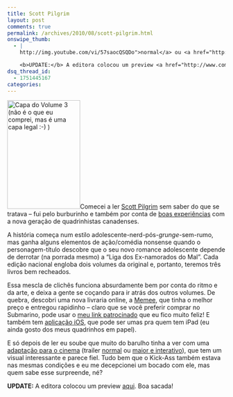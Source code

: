 ```yaml
---
title: Scott Pilgrim
layout: post
comments: true
permalink: /archives/2010/08/scott-pilgrim.html
onswipe_thumb:
  - |
    http://img.youtube.com/vi/57saocQSQDo">normal</a> ou <a href="http://www.scottpilgrimthemovie.com/itrailer/">maior e interativo</a>), que tem um visual interessante e parece fiel. Tudo bem que o Kick-Ass também estava nas mesmas condições e eu me decepcionei um bocado com ele, mas quem sabe esse surpreende, né?

    <b>UPDATE:</b> A editora colocou um preview <a href="http://www.companhiadasletras.com.br/trechos/65011.pdf">aqui</a>. Boa sacada!/0.jpg
dsq_thread_id:
  - 1751445167
categories:
---
```

[<img src="//chester.me/wp-content/uploads/2010/08/scottpilgrim.jpg" alt="Capa do Volume 3 (não é o que eu comprei, mas é uma capa legal :-) )" title="scottpilgrim" width="168" height="250" class="alignleft size-full wp-image-4465" />][1]Comecei a ler [Scott Pilgrim][2] sem saber do que se tratava &#8211; fui pelo burburinho e também por conta de [boas experiências][3] com a nova geração de quadrinhistas canadenses.

A história começa num estilo adolescente-nerd-pós-*grunge*-sem-rumo, mas ganha alguns elementos de ação/comédia nonsense quando o personagem-título descobre que o seu novo romance adolescente depende de derrotar (na porrada mesmo) a &#8220;Liga dos Ex-namorados do Mal&#8221;. Cada edição nacional engloba dois volumes da original e, portanto, teremos três livros bem recheados.

Essa mescla de clichês funciona absurdamente bem por conta do ritmo e da arte, e deixa a gente se coçando para ir atrás dos outros volumes. De quebra, descobri uma nova livraria online, a [Memee][4], que tinha o melhor preço e entregou rapidinho &#8211; claro que se você preferir comprar no Submarino, pode usar o [meu link patrocinado][1] que eu fico muito feliz! E também tem [aplicação iOS][5], que pode ser umas pra quem tem iPad (eu ainda gosto dos meus quadrinhos em papel).

E só depois de ler eu soube que muito do barulho tinha a ver com uma [adaptação para o cinema][6] (trailer [normal][7] ou [maior e interativo][8]), que tem um visual interessante e parece fiel. Tudo bem que o Kick-Ass também estava nas mesmas condições e eu me decepcionei um bocado com ele, mas quem sabe esse surpreende, né?

**UPDATE:** A editora colocou um preview [aqui][9]. Boa sacada!

 [1]: http://www.submarino.com.br/produto/1/21806381/scott+pilgrim:+contra+o+mundo/?franq=273452
 [2]: http://www.scottpilgrim.com/
 [3]: http://www.samandfuzzy.com/
 [4]: http://www.memee.com.br/
 [5]: http://itunes.apple.com/us/app/scott-pilgrim/id382303945?mt=8
 [6]: http://www.imdb.com/title/tt0446029/
 [7]: http://www.youtube.com/watch?v=57saocQSQDo
 [8]: http://www.scottpilgrimthemovie.com/itrailer/
 [9]: http://www.companhiadasletras.com.br/trechos/65011.pdf
